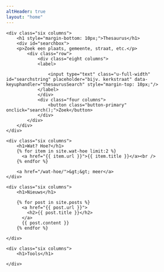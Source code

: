 ```yaml
---
altHeader: true
layout: "home"
---
```


<div class="row" class="home-blocks">
        
	<div class="six columns">
		<h1 style="margin-bottom: 10px;">Thesaurus</h1>
		<div id="searchbox">
		<p>Zoek een plaats, gemeente, straat, etc.</p>
			<div class="row">
				<div class="eight columns">
				<label>
					
					<input type="text" class="u-full-width" id="searchstring" placeholder="bijv. kerkstraat" data-keyuphandler="thesaurusSearch" style="margin-top: 10px;"/>
				</label>
				</div>
				<div class="four columns">
					<button class="button-primary" onclick="search();">Zoek</button>
				</div>
			</div>
		</div>
	</div>

	<div class="six columns">
		<h1>Wat? Hoe?</h1>
		{% for item in site.wat-hoe limit:2 %}
		  <a href="{{ item.url }}">{{ item.title }}</a><br />
		{% endfor %}

		<a href="/wat-hoe/">&gt;&gt; meer</a>
	</div>

</div>

<div class="row" class="home-blocks">
        
	<div class="six columns">
		<h1>Nieuws</h1>

		{% for post in site.posts %}
		  <a href="{{ post.url }}">
		    <h2>{{ post.title }}</h2>
		  </a>
		  {{ post.content }}
		{% endfor %}

	</div>

	<div class="six columns">
		<h1>Tools</h1>
	
	</div>

</div>

<script type="text/javascript">
	var keyHandlerMap = {
			thesaurusSearch: thesaurusSearchKeyUp
		};

	function genericKeyHandler(e){
		var srcElement = e.srcElement,
			handlerName = srcElement.dataset.keyuphandler,
			handler = keyHandlerMap[handlerName];
		
		if(handler){
			handler.call(srcElement, e);
		}
	}

	function thesaurusSearchKeyUp(e){
		var enterCode = 13;

		if(e.keyCode === enterCode){
			location.href = 'http://histograph.io/viewer/#search=' + this.value
		}
	}

	document.addEventListener('keyup', genericKeyHandler);

	function search(){
		var searchstring = document.getElementById('searchstring').value;
		location.href = 'http://histograph.io/viewer/#search=' + searchstring;
	}
</script>